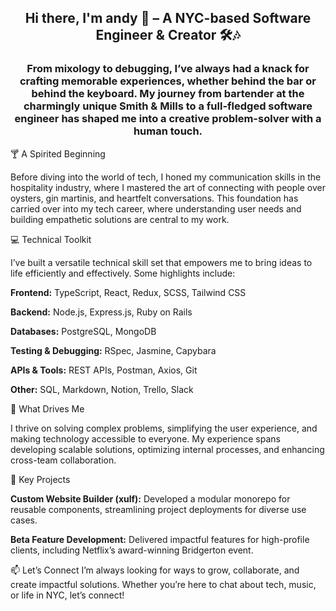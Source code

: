 <h2 align="center">Hi there, I'm andy 👋 – A NYC-based Software Engineer & Creator 🛠️🎶</h2> <h3 align="center"> From mixology to debugging, I’ve always had a knack for crafting memorable experiences, whether behind the bar or behind the keyboard. My journey from bartender at the charmingly unique Smith & Mills to a full-fledged software engineer has shaped me into a creative problem-solver with a human touch. </h3>

🍸 A Spirited Beginning

Before diving into the world of tech, I honed my communication skills in the hospitality industry, where I mastered the art of connecting with people over oysters, gin martinis, and heartfelt conversations. This foundation has carried over into my tech career, where understanding user needs and building empathetic solutions are central to my work.

💻 Technical Toolkit

I’ve built a versatile technical skill set that empowers me to bring ideas to life efficiently and effectively. Some highlights include:

**Frontend:** TypeScript, React, Redux, SCSS, Tailwind CSS

**Backend:** Node.js, Express.js, Ruby on Rails

**Databases:** PostgreSQL, MongoDB

**Testing & Debugging:** RSpec, Jasmine, Capybara

**APIs & Tools:** REST APIs, Postman, Axios, Git

**Other:** SQL, Markdown, Notion, Trello, Slack

🚀 What Drives Me

I thrive on solving complex problems, simplifying the user experience, and making technology accessible to everyone. My experience spans developing scalable solutions, optimizing internal processes, and enhancing cross-team collaboration.

🌟 Key Projects

**Custom Website Builder (xulf):** Developed a modular monorepo for reusable components, streamlining project deployments for diverse use cases.

**Beta Feature Development:** Delivered impactful features for high-profile clients, including Netflix’s award-winning Bridgerton event.

📫 Let’s Connect
I’m always looking for ways to grow, collaborate, and create impactful solutions. Whether you’re here to chat about tech, music, or life in NYC, let’s connect!
